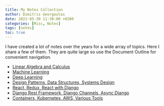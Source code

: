 ```yaml
---
title: My Notes Collection 
author: Dimitris Georgoulas
date: 2022-05-30 11:30:00 +0200
categories: [Misc, Notes]
tags: [notes]
toc: true 
---
```


I have created a lot of notes over the years for a wide array of topics. Here I share a few of them.
They are quite large so use the Document Outline for convenient navigation.

<ul>
  <li>
    <a href="{{ '/assets/files/math.pdf' | relative_url }}" target="_blank" rel="noopener">
      Linear Algebra and Calculus
    </a>
  </li>
  <li>
    <a href="{{ '/assets/files/machine_learning.pdf' | relative_url }}" target="_blank" rel="noopener">
      Machine Learning
    </a>
  </li>
  <li>
    <a href="{{ '/assets/files/deep_learning.pdf' | relative_url }}" target="_blank" rel="noopener">
      Deep Learning
    </a>
  </li>
  <li>
    <a href="{{ '/assets/files/programming.pdf' | relative_url }}" target="_blank" rel="noopener">
      Design Patterns, Data Structures, Systems Design
    </a>
  </li>
  <li>
    <a href="{{ '/assets/files/react_redux_django.pdf' | relative_url }}" target="_blank" rel="noopener">
      React, Redux, React with Django
    </a>
  </li>
  <li>
    <a href="{{ '/assets/files/django.pdf' | relative_url }}" target="_blank" rel="noopener">
      Django Rest Framework, Django Channels, Async Django
    </a>
  </li>
  <li>
    <a href="{{ '/assets/files/devops.pdf' | relative_url }}" target="_blank" rel="noopener">
      Containers, Kubernetes, AWS, Various Tools
    </a>
  </li>
</ul>

